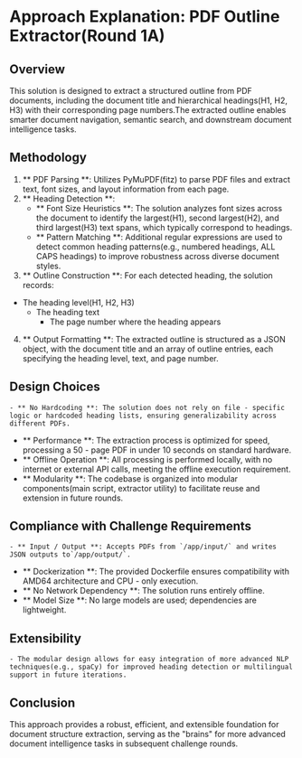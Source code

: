 # Approach Explanation: PDF Outline Extractor(Round 1A)

## Overview
This solution is designed to extract a structured outline from PDF documents, including the document title and hierarchical headings(H1, H2, H3) with their corresponding page numbers.The extracted outline enables smarter document navigation, semantic search, and downstream document intelligence tasks.

## Methodology
1. ** PDF Parsing **: Utilizes PyMuPDF(fitz) to parse PDF files and extract text, font sizes, and layout information from each page.
2. ** Heading Detection **:
   - ** Font Size Heuristics **: The solution analyzes font sizes across the document to identify the largest(H1), second largest(H2), and third largest(H3) text spans, which typically correspond to headings.
   - ** Pattern Matching **: Additional regular expressions are used to detect common heading patterns(e.g., numbered headings, ALL CAPS headings) to improve robustness across diverse document styles.
3. ** Outline Construction **: For each detected heading, the solution records:
- The heading level(H1, H2, H3)
    - The heading text
        - The page number where the heading appears
4. ** Output Formatting **: The extracted outline is structured as a JSON object, with the document title and an array of outline entries, each specifying the heading level, text, and page number.

## Design Choices
    - ** No Hardcoding **: The solution does not rely on file - specific logic or hardcoded heading lists, ensuring generalizability across different PDFs.
- ** Performance **: The extraction process is optimized for speed, processing a 50 - page PDF in under 10 seconds on standard hardware.
- ** Offline Operation **: All processing is performed locally, with no internet or external API calls, meeting the offline execution requirement.
- ** Modularity **: The codebase is organized into modular components(main script, extractor utility) to facilitate reuse and extension in future rounds.

## Compliance with Challenge Requirements
    - ** Input / Output **: Accepts PDFs from `/app/input/` and writes JSON outputs to`/app/output/`.
- ** Dockerization **: The provided Dockerfile ensures compatibility with AMD64 architecture and CPU - only execution.
- ** No Network Dependency **: The solution runs entirely offline.
- ** Model Size **: No large models are used; dependencies are lightweight.

## Extensibility
    - The modular design allows for easy integration of more advanced NLP techniques(e.g., spaCy) for improved heading detection or multilingual support in future iterations.

## Conclusion
This approach provides a robust, efficient, and extensible foundation for document structure extraction, serving as the "brains" for more advanced document intelligence tasks in subsequent challenge rounds. 